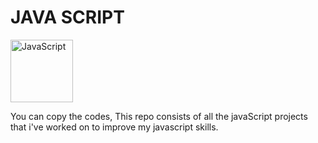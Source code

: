 <h1>JAVA SCRIPT</h1>
<img src = "https://upload.wikimedia.org/wikipedia/commons/6/6a/JavaScript-logo.png" witdh="100" height="100" alt = "JavaScript">
<p>You can copy the codes, This repo consists of all the javaScript projects that i've worked on to improve my javascript skills.</p>
